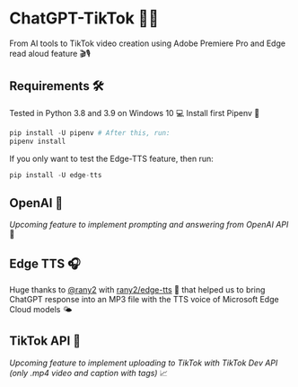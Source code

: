 # ChatGPT-TikTok 🤖🎥
From AI tools to TikTok video creation using Adobe Premiere Pro and Edge read aloud feature 🎬🎙️

## Requirements 🛠️
Tested in Python 3.8 and 3.9 on Windows 10 💻 Install first Pipenv 🌟
```python
pip install -U pipenv # After this, run:
pipenv install
```
If you only want to test the Edge-TTS feature, then run:
```python
pip install -U edge-tts
```

## OpenAI 🔮
_Upcoming feature to implement prompting and answering from OpenAI API_ 🚀

## Edge TTS 🎧
Huge thanks to [@rany2](https://www.github.com/rany2) with [rany2/edge-tts](https://github.com/rany2/edge-tts) 💯 that helped us to bring ChatGPT response into an MP3 file with the TTS voice of Microsoft Edge Cloud models 🌤️

## TikTok API 📱
_Upcoming feature to implement uploading to TikTok with TikTok Dev API (only .mp4 video and caption with tags)_ 📈